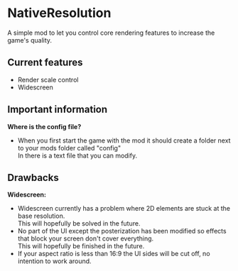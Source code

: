 # NativeResolution
A simple mod to let you control core rendering features to increase the game's quality.

## Current features
- Render scale control
- Widescreen

## Important information
<b>Where is the config file?</b><br>
- When you first start the game with the mod it should create a folder next to your mods folder called "config"<br>
In there is a text file that you can modify.

## Drawbacks
<b>Widescreen:</b><br>
- Widescreen currently has a problem where 2D elements are stuck at the base resolution.<br>
This will hopefully be solved in the future.<br>
- No part of the UI except the posterization has been modified so effects that block your screen don't cover everything.<br>
This will hopefully be finished in the future.<br>
- If your aspect ratio is less than 16:9 the UI sides will be cut off, no intention to work around.
